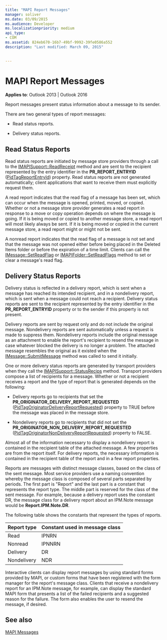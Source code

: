 ```yaml
---
title: "MAPI Report Messages"
manager: soliver
ms.date: 03/09/2015
ms.audience: Developer
ms.localizationpriority: medium
api_type:
- COM
ms.assetid: 824eb670-16b7-49bf-9992-39fe0586a552
description: "Last modified: March 09, 2015"
 
 
---
```


# MAPI Report Messages

  
  
**Applies to**: Outlook 2013 | Outlook 2016 
  
Report messages present status information about a message to its sender.
  
There are two general types of report messages:
  
- Read status reports.
    
- Delivery status reports.
    
## Read Status Reports

Read status reports are initiated by message store providers through a call to the [IMAPISupport::ReadReceipt](imapisupport-readreceipt.md) method and are sent to the recipient represented by the entry identifier in the **PR_REPORT_ENTRYID** ([PidTagReportEntryId](pidtagreportentryid-canonical-property.md)) property. Read status reports are not generated automatically; client applications that want to receive them must explicitly request them.
  
A read report indicates that the read flag of a message has been set, which can occur when the message is opened, printed, moved, or copied. Whether or not a message store provider generates a read report in response to a move or copy operation depends on where the message is going. If it is being moved or copied to another message store, a read report will most likely always be sent. If it is being moved or copied in the current message store, a read report might or might not be sent. 
  
A nonread report indicates that the read flag of a message is not set and that the message was not opened either before being placed in the Deleted Items folder or before the expiration of a time limit. Clients can call the [IMessage::SetReadFlag](imessage-setreadflag.md) or [IMAPIFolder::SetReadFlags](imapifolder-setreadflags.md) method to set or clear a message's read flag. 
  
## Delivery Status Reports

Delivery status is reflected in a delivery report, which is sent when a message has reached its intended recipient, and in a nondelivery report, which is sent when a message could not reach a recipient. Delivery status reports are sent to the recipient represented by the entry identifier in the **PR_REPORT_ENTRYID** property or to the sender if this property is not present. 
  
Delivery reports are sent by request only and do not include the original message. Nondelivery reports are sent automatically unless a request is made to suppress them. Nondelivery reports include the original message as an attachment to enable the report's recipient to resend the message in case whatever blocked the delivery is no longer a problem. The attached message resembles the original as it existed when the [IMessage::SubmitMessage](imessage-submitmessage.md) method was called to send it initially. 
  
One or more delivery status reports are generated by transport providers when they call the [IMAPISupport::StatusRecips](imapisupport-statusrecips.md) method. Transport providers compose a list of recipients for a message. Whether or not a recipient receives a report and the type of report that is generated depends on the following: 
  
- Delivery reports go to recipients that set the **PR_ORIGINATOR_DELIVERY_REPORT_REQUESTED** ([PidTagOriginatorDeliveryReportRequested](pidtagoriginatordeliveryreportrequested-canonical-property.md)) property to TRUE before the message was placed in the message store.
    
- Nondelivery reports go to recipients that did not set the **PR_ORIGINATOR_NON_DELIVERY_REPORT_REQUESTED** ([PidTagOriginatorNonDeliveryReportRequested](pidtagoriginatornondeliveryreportrequested-canonical-property.md)) property to FALSE. 
    
Almost all of the information necessary to display a nondelivery report is contained in the recipient table of the attached message. A few properties are from the report itself. For delivery reports, the necessary information is contained in the recipient table of the report and in a few report properties. 
  
Reports are messages with distinct message classes, based on the class of the sent message. Most service providers use a naming convention whereby the message class is composed of several parts separated by periods. The first part is "Report" and the last part is a constant that represents the report type. The middle part is reserved for the class of the sent message. For example, because a delivery report uses the constant DR, the message class for a delivery report about an IPM.Note message would be **Report.IPM.Note.DR**.
  
The following table shows the constants that represent the types of reports.
  
|**Report type**|**Constant used in message class**|
|:-----|:-----|
|Read  <br/> |IPNRN  <br/> |
|Nonread  <br/> |IPNNRN  <br/> |
|Delivery  <br/> |DR  <br/> |
|Nondelivery  <br/> |NDR  <br/> |
   
Interactive clients can display report messages by using standard forms provided by MAPI, or custom forms that have been registered with the form manager for the report's message class. Clients that receive a nondelivery report for an IPM.Note message, for example, can display the standard MAPI form that presents a list of the failed recipients and a suggested reason for the failure. The form also enables the user to resend the message, if desired. 
  
## See also



[MAPI Messages](mapi-messages.md)

